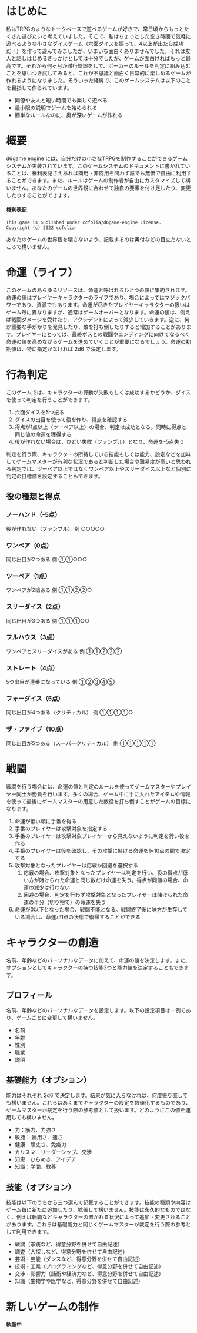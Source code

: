 # はじめに
私はTRPGのようなトークベースで遊べるゲームが好きで、常日頃からもっとたくさん遊びたいと考えていました。そこで、私はちょっとした空き時間で気軽に遊べるような小さなダイスゲーム（六面ダイスを振って、4以上が出たら成功だ！）を作って遊んでみましたが、いまいち面白くありませんでした。それは友人と話しはじめるきっかけとしては十分でしたが、ゲームが面白ければもっと最高です。それから何ヶ月か試行錯誤をして、ポーカーのルールを判定に組み込むことを思いつき試してみると、これが不思議と面白く日常的に楽しめるゲームが作れるようになりました。そういった経緯で、このゲームシステムは以下のことを目指して作られています。
* 同僚や友人と短い時間でも楽しく遊べる
* 最小限の説明でゲームを始められる
* 簡単なルールなのに、奥が深いゲームが作れる
# 概要
d6game engine には、自分だけの小さなTRPGを制作することができるゲームシステムが実装されています。このゲームシステムのドキュメントに書かれていることは、権利表記さえあれば商用・非商用を問わず誰でも無償で自由に利用することができます。また、ルールはゲームの制作者が自由にカスタマイズして構いません。あなたのゲームの世界観に合わせて独自の要素を付け足したり、変更したりすることができます。
#### 権利表記
```
This game is published under ccfolia/d6game-engine License.
Copyright (c) 2022 ccfolia
```
あなたのゲームの世界観を壊さないよう、記載するのは奥付などの目立たないところで構いません。
# 命運（ライフ）
このゲームのあらゆるリソースは、命運と呼ばれるひとつの値に集約されます。命運の値はプレイヤーキャラクターのライフであり、場合によってはマジックパワーであり、資源でもあります。命運が尽きたプレイヤーキャラクターの扱いはゲーム毎に異なりますが、通常はゲームオーバーとなります。命運の値は、例えば戦闘ダメージを受けたり、アクシデントによって減少していきます。逆に、何か重要な手がかりを発見したり、敵を打ち倒したりすると増加することがあります。プレイヤーにとっては、最終ボスとの戦闘やエンディングに向けてなるべく命運の値を高めながらゲームを進めていくことが重要になるでしょう。命運の初期値は、特に指定がなければ 2d6 で決定します。
# 行為判定
このゲームでは、キャラクターの行動が失敗もしくは成功するかどうか、ダイスを使って判定を行うことができます。
1. 六面ダイスを5つ振る
2. ダイスの出目を使って役を作り、得点を確認する
3. 得点が1点以上（ツーペア以上）の場合、判定は成功となる。同時に得点と同じ値の命運を獲得する
4. 役が作れない場合は、ひどい失敗（ファンブル）となり、命運を-5点失う

判定を行う際、キャラクターの所持している技能もしくは能力、設定などを加味してゲームマスターが有利な状況であると判断した場合や難易度が高いと思われる判定では、ツーペア以上ではなくワンペア以上やスリーダイス以上など個別に判定の目標値を設定することもできます。
## 役の種類と得点
### ノーハンド（-5点）
役が作れない（ファンブル）
例 ○○○○○
### ワンペア（0点）
同じ出目が2つある
例 ①①○○○
### ツーペア（1点）
ワンペアが2組ある
例 ①①②②○
### スリーダイス（2点）
同じ出目が3つある
例 ①①①○○
### フルハウス（3点）
ワンペアとスリーダイスがある
例 ①①②②②
### ストレート（4点）
5つ出目が連番になっている
例 ①②③④⑤
### フォーダイス（5点）
同じ出目が4つある（クリティカル）
例 ①①①①○
### ザ・ファイブ（10点）
同じ出目が5つある（スーパークリティカル）
例 ①①①①①
# 戦闘
戦闘を行う場合には、命運の値と判定のルールを使ってゲームマスターやプレイヤー同士が勝負を行います。多くの場合、ゲーム中に手に入れたアイテムや情報を使って最後にゲームマスターの用意した敵役を打ち倒すことがゲームの目標になります。
1. 命運が低い順に手番を得る
2. 手番のプレイヤーは攻撃対象を指定する
3. 手番のプレイヤーは攻撃対象プレイヤーから見えないように判定を行い役を作る
4. 手番のプレイヤーは役を確認し、その攻撃に賭ける命運を1~10点の間で決定する
5. 攻撃対象となったプレイヤーは応戦か回避を選択する
	1. 応戦の場合、攻撃対象となったプレイヤーは判定を行い、役の得点が低い方が賭けられた命運と同じ数だけ命運を失う。得点が同値の場合、命運の減少は行わない
	2. 回避の場合、判定を行わず攻撃対象となったプレイヤーは賭けられた命運の半分（切り捨て）の命運を失う
6. 命運が0以下となった場合、戦闘不能となる。戦闘終了後に味方が生存している場合は、命運が1点の状態で復帰することができる
# キャラクターの創造
名前、年齢などのパーソナルなデータに加えて、命運の値を決定します。また、オプションとしてキャラクターの持つ技能3つと能力値を決定することもできます。
## プロフィール
名前、年齢などのパーソナルなデータを設定します。以下の設定項目は一例であり、ゲームごとに変更して構いません。
* 名前
* 年齢
* 性別
* 職業
* 説明
## 基礎能力（オプション）
能力はそれぞれ 2d6 で決定します。結果が気に入らなければ、何度振り直しても構いません。これらはあくまでキャラクターの設定を数値化するものであり、ゲームマスターが裁定を行う際の参考値として扱います。どのようにこの値を運用しても構いません。
* 力：筋力、力強さ
* 敏捷： 器用さ、速さ
* 健康：頑丈さ、免疫力
* カリスマ：リーダーシップ、交渉
* 知恵：ひらめき、アイデア
* 知識：学問、教養
## 技能（オプション）
技能は以下のうちから三つ選んで記載することができます。技能の種類や内容はゲーム毎に新たに追加したり、拡張して構いません。技能は永久的なものではなく、例えば転職などキャラクターの置かれる状況によって追加・変更されることがあります。これらは基礎能力と同じくゲームマスターが裁定を行う際の参考として利用できます。
* 戦闘（拳銃など、得意分野を併せて自由記述）
* 調査（人探しなど、得意分野を併せて自由記述）
* 芸術・芸能（ダンスなど、得意分野を併せて自由記述）
* 技術・工業（プログラミングなど、得意分野を併せて自由記述）
* 交渉・影響力（話術や経済力など、得意分野を併せて自由記述）
* 知識（生物学や医学など、得意分野を併せて自由記述）
# 新しいゲームの制作
**執筆中**
